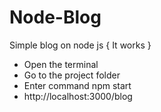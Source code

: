 # Node-Blog
Simple blog on node js
{ It works }
   - Open the terminal 
   - Go to the project folder
   - Enter command npm start
   - http://localhost:3000/blog
    
 

 
